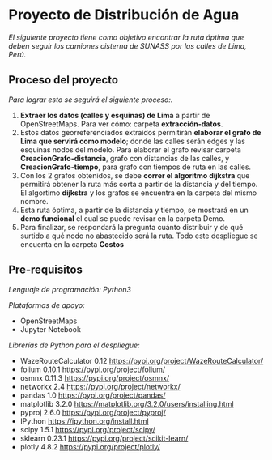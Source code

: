 # Proyecto de Distribución de Agua

_El siguiente proyecto tiene como objetivo encontrar la ruta óptima que deben seguir los camiones cisterna de SUNASS por las calles de Lima, Perú._

## Proceso del proyecto
_Para lograr esto se seguirá el siguiente proceso:._
1. **Extraer los datos (calles y esquinas) de Lima** a partir de OpenStreetMaps. Para ver cómo: carpeta **extracción-datos**.
2. Estos datos georreferenciados extraídos permitirán **elaborar el grafo de Lima que servirá como modelo**; donde las calles serán edges y las esquinas nodos del modelo. Para elaborar el grafo revisar carpeta **CreacionGrafo-distancia**, grafo con distancias de las calles, y **CreacionGrafo-tiempo**, para grafo con tiempos de ruta en las calles.
3. Con los 2 grafos obtenidos, se debe **correr el algoritmo dijkstra** que permitirá obtener la ruta más corta a partir de la distancia y del tiempo. El algortimo **dijkstra** y los grafos se encuentra en la carpeta del mismo nombre.
4. Esta ruta óptima, a partir de la distancia y tiempo, se mostrará en un **demo funcional** el cual se puede revisar en la carpeta Demo.
5. Para finalizar, se respondará la pregunta cuánto distribuir y de qué surtido a qué nodo no abastecido será la ruta. Todo este despliegue se encuenta en la carpeta **Costos**

## Pre-requisitos

_Lenguaje de programación: Python3_

_Plataformas de apoyo:_
* OpenStreetMaps
* Jupyter Notebook

_Librerías de Python para el despliegue:_
* WazeRouteCalculator 0.12 https://pypi.org/project/WazeRouteCalculator/
* folium 0.10.1 https://pypi.org/project/folium/
* osmnx 0.11.3 https://pypi.org/project/osmnx/
* networkx 2.4 https://pypi.org/project/networkx/
* pandas 1.0 https://pypi.org/project/pandas/
* matplotlib 3.2.0 https://matplotlib.org/3.2.0/users/installing.html
* pyproj 2.6.0 https://pypi.org/project/pyproj/
* IPython https://ipython.org/install.html
* scipy 1.5.1 https://pypi.org/project/scipy/
* sklearn 0.23.1 https://pypi.org/project/scikit-learn/
* plotly 4.8.2 https://pypi.org/project/plotly/
